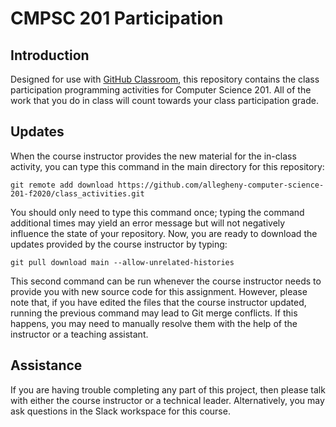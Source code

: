 # CMPSC 201 Participation

## Introduction

Designed for use with [GitHub Classroom](https://classroom.github.com/), this
repository contains the class participation programming activities for Computer Science 201.
All of the work that you do in class  will count towards your class participation grade.


## Updates

When the course instructor provides the new material for the in-class activity,
 you can type this command in the main directory for this repository:

```
git remote add download https://github.com/allegheny-computer-science-201-f2020/class_activities.git
```

You should only need to type this command once; typing the command additional
times may yield an error message but will not negatively influence the state of
your repository. Now, you are ready to download the updates provided by the
course instructor by typing:

```
git pull download main --allow-unrelated-histories
```

This second command can be run whenever the course instructor needs to provide
you with new source code for this assignment. However, please note that, if you
have edited the files that the course instructor updated, running the previous
command may lead to Git merge conflicts. If this happens, you may need to
manually resolve them with the help of the instructor or a teaching assistant.


## Assistance

If you are having trouble completing any part of this project, then please talk
with either the course instructor or a technical leader. 
Alternatively, you may ask questions in the Slack workspace for this course. 